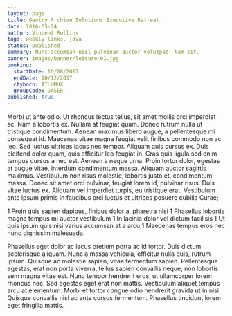 ```yaml
---
layout: page
title: Gentry Archive Solutions Executive Retreat
date: 2016-05-24
author: Vincent Rollins
tags: weekly links, java
status: published
summary: Nunc accumsan nisl pulvinar auctor volutpat. Nam sit.
banner: images/banner/leisure-01.jpg
booking:
  startDate: 10/08/2017
  endDate: 10/12/2017
  ctyhocn: ATLHMHX
  groupCode: GASER
published: true
---
```

Morbi ut ante odio. Ut rhoncus lectus tellus, sit amet mollis orci imperdiet ac. Nam a lobortis ex. Nullam at feugiat quam. Donec rutrum nulla ut tristique condimentum. Aenean maximus libero augue, a pellentesque mi consequat id. Maecenas vitae magna feugiat velit finibus commodo non ac leo. Sed luctus ultrices lacus nec tempor. Aliquam quis cursus ex.
Duis eleifend dolor quam, quis efficitur leo feugiat in. Cras quis ligula sed enim tempus cursus a nec est. Aenean a neque urna. Proin tortor dolor, egestas at augue vitae, interdum condimentum massa. Aliquam auctor sagittis maximus. Vestibulum non risus molestie, lobortis justo et, condimentum massa. Donec sit amet orci pulvinar, feugiat lorem id, pulvinar risus. Duis vitae luctus ex. Aliquam vel imperdiet turpis, eu tristique erat. Vestibulum ante ipsum primis in faucibus orci luctus et ultrices posuere cubilia Curae;

1 Proin quis sapien dapibus, finibus dolor a, pharetra nisi
1 Phasellus lobortis magna tempus mi auctor vestibulum
1 In lacinia dolor vel dictum facilisis
1 Ut quis ipsum quis nisi varius accumsan at a arcu
1 Maecenas tempus eros nec nunc dignissim malesuada.

Phasellus eget dolor ac lacus pretium porta ac id tortor. Duis dictum scelerisque aliquam. Nunc a massa vehicula, efficitur nulla quis, rutrum ipsum. Quisque ac molestie sapien, vitae fermentum sapien. Pellentesque egestas, erat non porta viverra, tellus sapien convallis neque, non lobortis sem magna vitae est. Nunc tempor hendrerit eros, ut ullamcorper lorem rhoncus nec. Sed egestas eget erat non mattis. Vestibulum aliquet tempus arcu at elementum. Morbi et tortor congue odio hendrerit gravida ut in nisi. Quisque convallis nisl ac ante cursus fermentum. Phasellus tincidunt lorem eget fringilla mattis.
